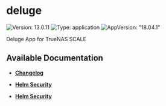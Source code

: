 # deluge

![Version: 13.0.11](https://img.shields.io/badge/Version-13.0.11-informational?style=flat-square) ![Type: application](https://img.shields.io/badge/Type-application-informational?style=flat-square) ![AppVersion: "18.04.1"](https://img.shields.io/badge/AppVersion-"18.04.1"-informational?style=flat-square)

Deluge App for TrueNAS SCALE

## Available Documentation

- [**Changelog**](CHANGELOG)

- [**Helm Security**](container-security)

- [**Helm Security**](helm-security)

